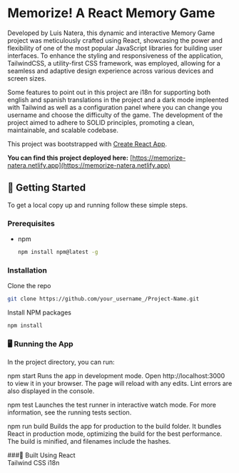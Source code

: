 # Memorize! A React Memory Game

Developed by Luis Natera, this dynamic and interactive Memory Game project was meticulously crafted using React, showcasing the power and flexibility of one of the most popular JavaScript libraries for building user interfaces. To enhance the styling and responsiveness of the application, TailwindCSS, a utility-first CSS framework, was employed, allowing for a seamless and adaptive design experience across various devices and screen sizes.

Some features to point out in this project are i18n for supporting both english and spanish translations in the project and a dark mode impleented with Tailwind as well as a configuration panel where you can change you username and choose the difficulty of the game. The development of the project aimed to adhere to SOLID principles, promoting a clean, maintainable, and scalable codebase.

This project was bootstrapped with [Create React App](https://github.com/facebook/create-react-app).

**You can find this project deployed here:** [https://memorize-natera.netlify.app](https://memorize-natera.netlify.app)


## 🚀 Getting Started

To get a local copy up and running follow these simple steps.

### Prerequisites

- npm
  ```sh
  npm install npm@latest -g

### Installation
Clone the repo
  ```sh
git clone https://github.com/your_username_/Project-Name.git
 ```
Install NPM packages
 ```
npm install
 ```
### 🖥️ Running the App
In the project directory, you can run:

npm start
Runs the app in development mode. Open http://localhost:3000 to view it in your browser. The page will reload with any edits. Lint errors are also displayed in the console.

npm test
Launches the test runner in interactive watch mode. For more information, see the running tests section.

npm run build
Builds the app for production to the build folder. It bundles React in production mode, optimizing the build for the best performance. The build is minified, and filenames include the hashes.

###🔧 Built Using
React  
Tailwind CSS 
i18n
